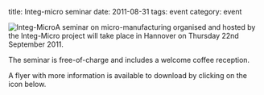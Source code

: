title: Integ-micro seminar
date: 2011-08-31 
tags: event
category: event

![Integ-Micro](/4m-association/images/logo_integmicro_web2.jpg)A seminar on micro-manufacturing organised and hosted by the Integ-Micro project will take place in Hannover on Thursday 22nd September 2011.
<!--break-->
The seminar is free-of-charge and includes a welcome coffee reception.

A flyer with more information is available to download by clicking on the icon below.